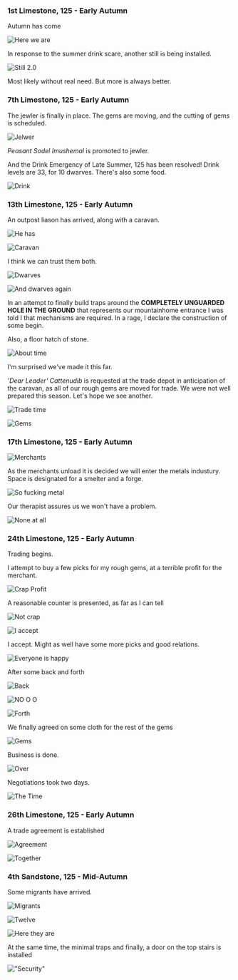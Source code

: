 ### 1st Limestone, 125 - Early Autumn

Autumn has come

![Here we are](http://pixxx.wtf.cat/image/1z341B0F3u3v/Image%202014-07-30%20at%204.02.27%20AM.png)

In response to the summer drink scare, another still is being installed.

![Still 2.0](http://pixxx.wtf.cat/image/1X3c3D311p00/Image%202014-07-30%20at%204.03.10%20AM.png)

Most likely without real need. But more is always better.

### 7th Limestone, 125 - Early Autumn

The jewler is finally in place. The gems are moving, and the cutting of gems is scheduled.

![Jelwer](http://pixxx.wtf.cat/image/3h3o180Q3h0Z/Image%202014-07-30%20at%204.09.04%20AM.png)

*Peasant Sodel Imushemal* is promoted to jewler.

And the Drink Emergency of Late Summer, 125 has been resolved! Drink levels are 33, for 10 dwarves.
There's also some food.

![Drink](http://pixxx.wtf.cat/image/2L0e1w302A2A/Image%202014-07-30%20at%204.10.34%20AM.png)

### 13th Limestone, 125 - Early Autumn

An outpost liason has arrived, along with a caravan.

![He has](http://pixxx.wtf.cat/image/2s3R0y0X2S46/Image%202014-07-30%20at%204.16.38%20AM.png)

![Caravan](http://pixxx.wtf.cat/image/3414270Q2x1X/Image%202014-07-30%20at%204.18.50%20AM.png)

I think we can trust them both.

![Dwarves](http://pixxx.wtf.cat/image/040i2L0I1R3Z/Image%202014-07-30%20at%204.17.47%20AM.png)

![And dwarves again](http://pixxx.wtf.cat/image/2f2p010V3P2r/Image%202014-07-30%20at%204.19.56%20AM.png)

In an attempt to finally build traps around the **COMPLETELY UNGUARDED HOLE IN THE GROUND** that represents our
mountainhome entrance I was told I that mechanisms are required. In a rage, I declare the construction of some begin.

Also, a floor hatch of stone.

![About time](http://pixxx.wtf.cat/image/1R0D3x2w440G/Image%202014-08-01%20at%201.36.24%20AM.png)

I'm surprised we've made it this far.

*'Dear Leader' Cattenudib* is requested at the trade depot in anticipation of the caravan, as all of our rough gems
are moved for trade. We were not well prepared this season. Let's hope we see another.

![Trade time](http://pixxx.wtf.cat/image/2T1w3M302G05/Image%202014-08-01%20at%201.39.23%20AM.png)

![Gems](http://pixxx.wtf.cat/image/281k0g09001P/Image%202014-08-01%20at%201.38.44%20AM.png)

### 17th Limestone, 125 - Early Autumn

![Merchants](http://pixxx.wtf.cat/image/0o362J2K1e0m/Image%202014-08-01%20at%201.45.43%20AM.png)

As the merchants unload it is decided we will enter the metals industury. Space is designated for a smelter
and a forge.

![So fucking metal](http://pixxx.wtf.cat/image/0P1K2020310O/Image%202014-08-01%20at%201.43.39%20AM.png)

Our therapist assures us we won't have a problem.

![None at all](http://pixxx.wtf.cat/image/0z1N0r3M0p3Q/Image%202014-08-01%20at%201.44.39%20AM.png)

### 24th Limestone, 125 - Early Autumn

Trading begins.

I attempt to buy a few picks for my rough gems, at a terrible profit for the merchant.

![Crap Profit](http://pixxx.wtf.cat/image/0N3Q3f0i3t0r/Image%202014-08-01%20at%201.57.47%20AM.png)

A reasonable counter is presented, as far as I can tell

![Not crap](http://pixxx.wtf.cat/image/1H3r022w0o3D/Image%202014-08-01%20at%201.58.16%20AM.png)

![I accept](http://pixxx.wtf.cat/image/3t2K250R100P/Image%202014-08-01%20at%201.58.27%20AM.png)

I accept. Might as well have some more picks and good relations.

![Everyone is happy](http://pixxx.wtf.cat/image/1t01082D2S09/Image%202014-08-01%20at%202.01.09%20AM.png)

After some back and forth

![Back](http://f.cl.ly/items/0W3b2b2x2W3W152C403D/Image%202014-08-01%20at%202.02.04%20AM.png)

![NO O O](http://f.cl.ly/items/0y1k3O3n2E04453Z3F2H/Image%202014-08-01%20at%202.02.25%20AM.png)

![Forth](http://f.cl.ly/items/2P2q3j2A0d1y3y2l1D33/Image%202014-08-01%20at%202.02.46%20AM.png)

We finally agreed on some cloth for the rest of the gems

![Gems](http://f.cl.ly/items/2q3Q0U0y1W3k2U1Z232E/Image%202014-08-01%20at%202.02.58%20AM.png)

Business is done.

![Over](http://pixxx.wtf.cat/image/2U0747401f19/Image%202014-08-01%20at%202.05.05%20AM.png)

Negotiations took two days.

![The Time](http://pixxx.wtf.cat/image/3a3505451D2P/Image%202014-08-01%20at%202.06.11%20AM.png)

### 26th Limestone, 125 - Early Autumn

A trade agreement is established

![Agreement](http://f.cl.ly/items/3u3T2r0C1U3J1l0A2V2L/Image%202014-08-01%20at%202.09.30%20AM.png)

![Together](http://pixxx.wtf.cat/image/1g27190t3B0r/Image%202014-08-01%20at%202.10.43%20AM.png)

### 4th Sandstone, 125 - Mid-Autumn

Some migrants have arrived.

![Migrants](http://pixxx.wtf.cat/image/000G24271p3r/Image%202014-08-01%20at%202.13.56%20AM.png)

![Twelve](http://pixxx.wtf.cat/image/3J3w1U1p3i00/Image%202014-08-01%20at%202.15.17%20AM.png)

![Here they are](http://pixxx.wtf.cat/image/0n1q1o0m2w3U/Image%202014-08-01%20at%202.17.58%20AM.png)

At the same time, the minimal traps and finally, a door on the top stairs is installed

!["Security"](http://pixxx.wtf.cat/image/1R2x3B0h383E/Image%202014-08-01%20at%202.16.02%20AM.png)
